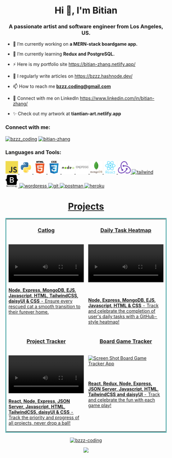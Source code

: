 <h1 align="center">Hi 👋, I'm Bitian</h1>
<h3 align="center">A passionate artist and software engineer from Los Angeles, US.</h3>



- 🔭 I’m currently working on **a MERN-stack boardgame app.**

- 🌱 I’m currently learning **Redux and PostgreSQL.**

- ⚡ Here is my portfolio site https://bitian-zhang.netlify.app/

- 📝 I regularly write articles on https://bzzz.hashnode.dev/

- 📫 How to reach me **bzzz.coding@gmail.com**

- 📄 Connect with me on LinkedIn https://www.linkedin.com/in/bitian-zhang/

- ✨ Check out my artwork at **tiantian-art.netlify.app**

<h3 align="left">Connect with me:</h3>
<p align="left">
<a href="https://twitter.com/bzzz_coding" target="blank"><img align="center" src="https://raw.githubusercontent.com/rahuldkjain/github-profile-readme-generator/master/src/images/icons/Social/twitter.svg" alt="bzzz_coding" height="30" width="40" /></a>
<a href="https://linkedin.com/in/bitian-zhang" target="blank"><img align="center" src="https://raw.githubusercontent.com/rahuldkjain/github-profile-readme-generator/master/src/images/icons/Social/linked-in-alt.svg" alt="bitian-zhang" height="30" width="40" /></a>
</p>



<h3 align="left">Languages and Tools:</h3>
<p align="left"> <a href="https://developer.mozilla.org/en-US/docs/Web/JavaScript" target="_blank" rel="noreferrer"> <img src="https://raw.githubusercontent.com/devicons/devicon/master/icons/javascript/javascript-original.svg" alt="javascript" width="40" height="40"/> </a> <a href="https://www.python.org" target="_blank" rel="noreferrer"> <img src="https://raw.githubusercontent.com/devicons/devicon/master/icons/python/python-original.svg" alt="python" width="40" height="40"/> </a> <a href="https://www.w3.org/html/" target="_blank" rel="noreferrer"> <img src="https://raw.githubusercontent.com/devicons/devicon/master/icons/html5/html5-original-wordmark.svg" alt="html5" width="40" height="40"/> </a> <a href="https://www.w3schools.com/css/" target="_blank" rel="noreferrer"> <img src="https://raw.githubusercontent.com/devicons/devicon/master/icons/css3/css3-original-wordmark.svg" alt="css3" width="40" height="40"/> </a> <a href="https://nodejs.org" target="_blank" rel="noreferrer"> <img src="https://raw.githubusercontent.com/devicons/devicon/master/icons/nodejs/nodejs-original-wordmark.svg" alt="nodejs" width="40" height="40"/> </a> <a href="https://expressjs.com" target="_blank" rel="noreferrer"> <img src="https://raw.githubusercontent.com/devicons/devicon/master/icons/express/express-original-wordmark.svg" alt="express" width="40" height="40"/> </a> <a href="https://www.mongodb.com/" target="_blank" rel="noreferrer"> <img src="https://raw.githubusercontent.com/devicons/devicon/master/icons/mongodb/mongodb-original-wordmark.svg" alt="mongodb" width="40" height="40"/> </a> <a href="https://reactjs.org/" target="_blank" rel="noreferrer"> <img src="https://raw.githubusercontent.com/devicons/devicon/master/icons/react/react-original-wordmark.svg" alt="react" width="40" height="40"/> </a> <a href="https://redux.js.org" target="_blank" rel="noreferrer"> <img src="https://raw.githubusercontent.com/devicons/devicon/master/icons/redux/redux-original.svg" alt="redux" width="40" height="40"/> </a> <a href="https://tailwindcss.com/" target="_blank" rel="noreferrer"> <img src="https://www.vectorlogo.zone/logos/tailwindcss/tailwindcss-icon.svg" alt="tailwind" width="40" height="40"/> </a> <a href="https://getbootstrap.com" target="_blank" rel="noreferrer"> <img src="https://raw.githubusercontent.com/devicons/devicon/master/icons/bootstrap/bootstrap-plain-wordmark.svg" alt="bootstrap" width="40" height="40"/> </a> <a href="https://wordpress.com/"> <img src="https://bitian-zhang.netlify.app/images/wordpress-logo.png" alt="wordpress" width="40" height="40"> </a> <a href="https://git-scm.com/" target="_blank" rel="noreferrer"> <img src="https://www.vectorlogo.zone/logos/git-scm/git-scm-icon.svg" alt="git" width="40" height="40"/> </a> <a href="https://postman.com" target="_blank" rel="noreferrer"> <img src="https://www.vectorlogo.zone/logos/getpostman/getpostman-icon.svg" alt="postman" width="40" height="40"/> </a> <a href="https://heroku.com" target="_blank" rel="noreferrer"> <img src="https://www.vectorlogo.zone/logos/heroku/heroku-icon.svg" alt="heroku" width="40" height="40"/> </p>


<h1 align="center">Projects</h1>
<table bordercolor="#66b2b2">
  <tr>
  <td width="50%" valign="top">
    <a href="https://catlog.cyclic.app/"><h3 align="center">Catlog</h3></a>
        <br />
      <a target="_blank" href="https://github.com/bzzz-coding/catlog-100hp">
            <video src="https://user-images.githubusercontent.com/86077274/200139108-50f27aa8-9c74-4935-8d52-51ba9e61a3b8.mov" width="100%"  alt="Catlog"/>
        </a>
        <br />
        <p align="center">
      </p>
        <p><strong>Node, Express, MongoDB, EJS, Javascript, HTML, TailwindCSS, daisyUI & CSS</strong> - Ensure every rescued cat a smooth transition to their furever home.</p>
    </td>
    <td width="50%" valign="top">
      <h3 align="center">Daily Task Heatmap</h3>
        <br />
        <a target="_blank" href="https://github.com/bzzz-coding/heatmap-1">
            <video src="https://user-images.githubusercontent.com/86077274/200139111-29dcb8a9-3175-4d2e-9d1e-24d6cf4bc43c.mov" width="100%" alt="Daily Task Heatmap"/>
        </a>
        <br />
        <p align="center">
      </p>
        <br />
        <p><strong>Node, Express, MongoDB, EJS, Javascript, HTML & CSS</strong> - Track and celebrate the completion of user's daily tasks with a GitHub-style heatmap!</p>
    </td>
  </tr>
  
  <tr>
    <td width="50%" valign="top">
      <h3 align="center">Project Tracker</h3>
        <br />
        <a target="_blank" href="https://github.com/bzzz-coding/project-management-app">
            <video src="https://user-images.githubusercontent.com/86077274/200188445-ad1c30c7-df32-46d9-ade5-f44ab991de7d.mov" width="100%" alt="Daily Task Heatmap"/>
        </a>
        <br />
        <p align="center">
      </p>
        <p><strong>React, Node, Express, JSON Server, Javascript, HTML, TailwindCSS, daisyUI & CSS</strong> - Track the priority and progress of all projects, never drop a ball!</p>
    </td>
    <td width="50%" valign="top">
      <h3 align="center">Board Game Tracker</h3>
        <br />
        <a target="_blank" href="https://github.com/bzzz-coding/board-game-tracker">
            <img width="100%" alt="Screen Shot Board Game Tracker App" src="https://user-images.githubusercontent.com/86077274/202543229-a087a5b3-aaa3-4f6e-9ba2-a1f7b2173e2c.png">
        </a>
        <br />
        <p align="center">
      </p>
        <br />
        <p> </p>
        <p><strong>React, Redux, Node, Express, JSON Server, Javascript, HTML, TailwindCSS and daisyUI</strong> - Track and celebrate the fun with each game play!</p>
    </td>
  </tr>
  
</table>



<p align="center"><img align="center" src="https://github-readme-stats.vercel.app/api/top-langs?username=bzzz-coding&show_icons=true&locale=en&layout=compact" alt="bzzz-coding" /></p>


<p align="center">
    <a href="https://git.io/streak-stats"><img src="https://streak-stats.demolab.com?user=bzzz-coding"/></a>
</p>





